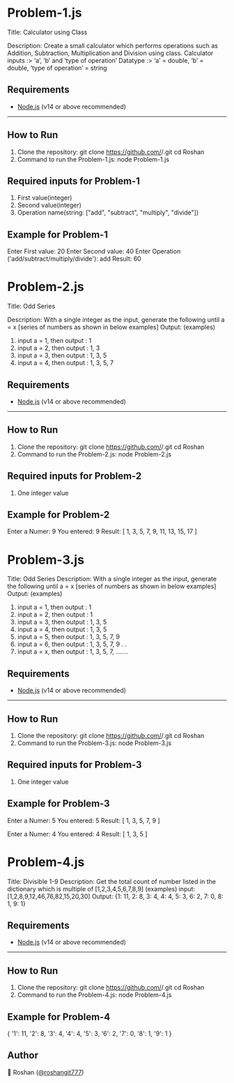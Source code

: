 # Problem-1.js

Title: Calculator using Class

Description: Create a small calculator which performs operations such as Addition, Subtraction, Multiplication and Division using class. Calculator inputs :> ‘a’, ‘b’ and ‘type of operation’ Datatype :> ‘a’ = double, ‘b’ = double, ‘type of operation’ = string

## Requirements

- [Node.js](https://nodejs.org/) (v14 or above recommended)

---

## How to Run

1. Clone the repository:
   git clone https://github.com/<your-username>/<your-repo>.git
   cd Roshan
2. Command to run the Problem-1.js:
   node Problem-1.js

## Required inputs for Problem-1

1. First value(integer)
1. Second value(integer)
1. Operation name(string: ["add", "subtract", "multiply", "divide"])

## Example for Problem-1

Enter First value: 20
Enter Second value: 40
Enter Operation ('add/subtract/multiply/divide'): add
Result: 60

# Problem-2.js

Title: Odd Series

Description: With a single integer as the input, generate the following until a = x [series of numbers as shown in below examples]
Output: (examples)

1. input a = 1, then output : 1
2. input a = 2, then output : 1, 3
3. input a = 3, then output : 1, 3, 5
4. input a = 4, then output : 1, 3, 5, 7

## Requirements

- [Node.js](https://nodejs.org/) (v14 or above recommended)

---

## How to Run

1. Clone the repository:
   git clone https://github.com/<your-username>/<your-repo>.git
   cd Roshan
2. Command to run the Problem-2.js:
   node Problem-2.js

## Required inputs for Problem-2

1. One integer value

## Example for Problem-2

Enter a Numer: 9
You entered: 9
Result: [ 1, 3, 5, 7, 9, 11, 13, 15, 17 ]

# Problem-3.js

Title: Odd Series
Description: With a single integer as the input, generate the following until a = x [series of numbers as shown in below examples]
Output: (examples)

1. input a = 1, then output : 1
2. input a = 2, then output : 1
3. input a = 3, then output : 1, 3, 5
4. input a = 4, then output : 1, 3, 5
5. input a = 5, then output : 1, 3, 5, 7, 9
6. input a = 6, then output : 1, 3, 5, 7, 9 . .
7. input a = x, then output : 1, 3, 5, 7, .......

## Requirements

- [Node.js](https://nodejs.org/) (v14 or above recommended)

---

## How to Run

1. Clone the repository:
   git clone https://github.com/<your-username>/<your-repo>.git
   cd Roshan
2. Command to run the Problem-3.js:
   node Problem-3.js

## Required inputs for Problem-3

1. One integer value

## Example for Problem-3

Enter a Numer: 5
You entered: 5
Result: [ 1, 3, 5, 7, 9 ]

Enter a Numer: 4
You entered: 4
Result: [ 1, 3, 5 ]

# Problem-4.js

Title: Divisible 1-9
Description: Get the total count of number listed in the dictionary which is multiple of [1,2,3,4,5,6,7,8,9]
(examples)
input: [1,2,8,9,12,46,76,82,15,20,30]
Output: {1: 11, 2: 8, 3: 4, 4: 4, 5: 3, 6: 2, 7: 0, 8: 1, 9: 1}

## Requirements

- [Node.js](https://nodejs.org/) (v14 or above recommended)

---

## How to Run

1. Clone the repository:
   git clone https://github.com/<your-username>/<your-repo>.git
   cd Roshan
2. Command to run the Problem-4.js:
   node Problem-4.js

## Example for Problem-4

{
'1': 11,
'2': 8,
'3': 4,
'4': 4,
'5': 3,
'6': 2,
'7': 0,
'8': 1,
'9': 1
}

## Author

👤 Roshan ([@roshangit777](https://github.com/roshangit777))

